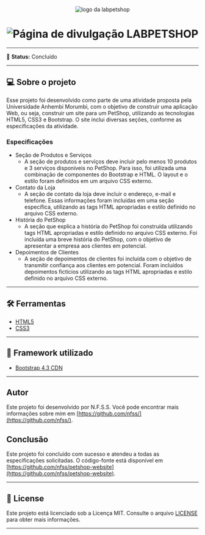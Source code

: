 <p align="center">
  <img alt="logo da labpetshop" src="./img/logo-labpetshop-branco.png">
</p>

<h1 align="center">
    <img alt="Página de divulgação LABPETSHOP" title="LABPETSHOP" src="./img/home.png" />
</h1>

------

📌 **Status:** Concluído

------

## 💻 Sobre o projeto

Esse projeto foi desenvolvido como parte de uma atividade proposta pela Universidade Anhembi Morumbi, com o objetivo de construir uma aplicação Web, ou seja, construir um site para um PetShop, utilizando as tecnologias HTML5, CSS3 e Bootstrap. O site inclui diversas seções, conforme as especificações da atividade.

### Especificações

- Seção de Produtos e Serviços
  - A seção de produtos e serviços deve incluir pelo menos 10 produtos e 3 serviços disponíveis no PetShop. Para isso, foi utilizada uma combinação de componentes do Bootstrap e HTML. O layout e o estilo foram definidos em um arquivo CSS externo.
- Contato da Loja
  - A seção de contato da loja deve incluir o endereço, e-mail e telefone. Essas informações foram incluídas em uma seção específica, utilizando as tags HTML apropriadas e estilo definido no arquivo CSS externo.
 - História do PetShop
    - A seção que explica a história do PetShop foi construída utilizando tags HTML apropriadas e estilo definido no arquivo CSS externo. Foi incluída uma breve história do PetShop, com o objetivo de apresentar a empresa aos clientes em potencial.
 - Depoimentos de Clientes
    - A seção de depoimentos de clientes foi incluída com o objetivo de transmitir confiança aos clientes em potencial. Foram incluídos depoimentos fictícios utilizando as tags HTML apropriadas e estilo definido no arquivo CSS externo.
  
 ---
 
 ## 🛠 Ferramentas

- [HTML5](https://developer.mozilla.org/pt-BR/docs/Web/HTML)
- [CSS3](https://developer.mozilla.org/pt-BR/docs/Web/CSS)

---

## 🎨 Framework utilizado

- [Bootstrap 4.3 CDN](https://getbootstrap.com/docs/4.3/getting-started/introduction/)

---

## Autor

Este projeto foi desenvolvido por N.F.S.S. Você pode encontrar mais informações sobre mim em [https://github.com/nfss/](https://github.com/nfss/).

## Conclusão

Este projeto foi concluído com sucesso e atendeu a todas as especificações solicitadas. O código-fonte está disponível em [https://github.com/nfss/petshop-website](https://github.com/nfss/petshop-website).

---

## 📝 License

Este projeto está licenciado sob a Licença MIT. Consulte o arquivo [LICENSE](LICENSE) para obter mais informações.

---
